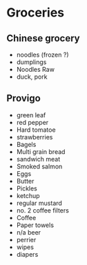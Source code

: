 # Groceries

## Chinese grocery

- noodles (frozen ?)
- dumplings
- Noodles Raw
- duck, pork

## Provigo

- green leaf
- red pepper
- Hard tomatoe
- strawberries
- Bagels
- Multi grain bread
- sandwich meat
- Smoked salmon
- Eggs
- Butter
- Pickles
- ketchup
- regular mustard
- no. 2 coffee filters
- Coffee
- Paper towels
- n/a beer
- perrier
- wipes
- diapers
